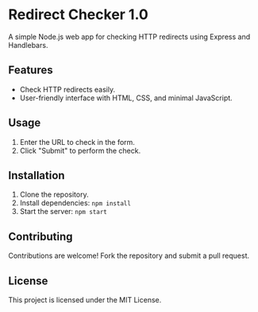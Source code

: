 # Redirect Checker 1.0

A simple Node.js web app for checking HTTP redirects using Express and Handlebars.

## Features

- Check HTTP redirects easily.
- User-friendly interface with HTML, CSS, and minimal JavaScript.

## Usage

1. Enter the URL to check in the form.
2. Click "Submit" to perform the check.

## Installation

1. Clone the repository.
2. Install dependencies: `npm install`
3. Start the server: `npm start`

## Contributing

Contributions are welcome! Fork the repository and submit a pull request.

## License

This project is licensed under the MIT License.
